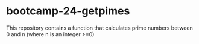 # bootcamp-24-getpimes
This repository contains a function that calculates 
prime numbers between 0 and n (where n is an integer >=0)
